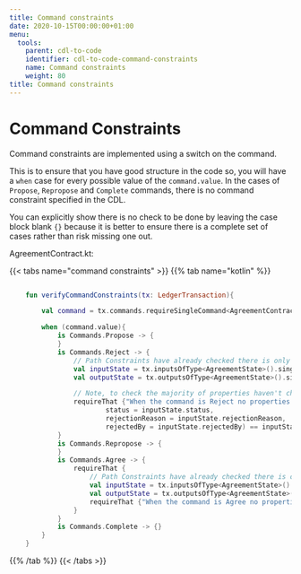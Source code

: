 ```yaml
---
title: Command constraints
date: 2020-10-15T00:00:00+01:00
menu:
  tools:
    parent: cdl-to-code
    identifier: cdl-to-code-command-constraints
    name: Command constraints
    weight: 80
title: Command constraints
---
```



# Command Constraints

Command constraints are implemented using a switch on the command.

This is to ensure that you have good structure in the code so, you will have a `when` case for every possible value of the `command.value`. In the cases of `Propose`, `Repropose` and `Complete` commands, there is no command constraint specified in the CDL.

You can explicitly show there is no check to be done by leaving the case block blank `{}` because it is better to ensure there is a complete set of cases rather than risk missing one out.

AgreementContract.kt:

{{< tabs name="command constraints" >}}
{{% tab name="kotlin" %}}
```kotlin

    fun verifyCommandConstraints(tx: LedgerTransaction){

        val command = tx.commands.requireSingleCommand<AgreementContract.Commands>()

        when (command.value){
            is Commands.Propose -> {
            }
            is Commands.Reject -> {
                // Path Constraints have already checked there is only one input and one output
                val inputState = tx.inputsOfType<AgreementState>().single()
                val outputState = tx.outputsOfType<AgreementState>().single()

                // Note, to check the majority of properties haven't change the code copies the outputstate but sets the changing properties to that of the input state. if all the other properties are the same, the copy should match the input state.
                requireThat {"When the command is Reject no properties can change except status, rejectionReason and rejectedBy." using (outputState.copy(
                        status = inputState.status,
                        rejectionReason = inputState.rejectionReason,
                        rejectedBy = inputState.rejectedBy) == inputState)}
            }
            is Commands.Repropose -> {
            }
            is Commands.Agree -> {
                requireThat {
                    // Path Constraints have already checked there is only one input and one output
                    val inputState = tx.inputsOfType<AgreementState>().single()
                    val outputState = tx.outputsOfType<AgreementState>().single()
                    requireThat {"When the command is Agree no properties can change except status." using (outputState.copy(status = inputState.status) == inputState)}
                }
            }
            is Commands.Complete -> {}
        }
    }

```
{{% /tab %}}
{{< /tabs >}}
